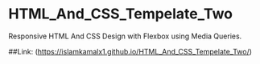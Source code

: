 # HTML_And_CSS_Tempelate_Two

Responsive HTML And CSS Design with Flexbox using Media Queries.

##Link: (https://islamkamalx1.github.io/HTML_And_CSS_Tempelate_Two/)
